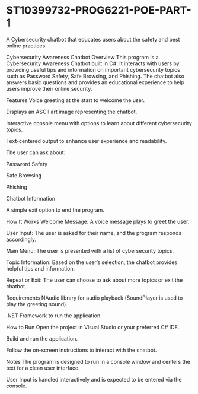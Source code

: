 # ST10399732-PROG6221-POE-PART-1
A Cybersecurity chatbot that educates users about the safety and best online practices

Cybersecurity Awareness Chatbot
Overview
This program is a Cybersecurity Awareness Chatbot built in C#. It interacts with users by providing useful tips and information on important cybersecurity topics such as Password Safety, Safe Browsing, and Phishing. The chatbot also answers basic questions and provides an educational experience to help users improve their online security.

Features
Voice greeting at the start to welcome the user.

Displays an ASCII art image representing the chatbot.

Interactive console menu with options to learn about different cybersecurity topics.

Text-centered output to enhance user experience and readability.

The user can ask about:

Password Safety

Safe Browsing

Phishing

Chatbot Information

A simple exit option to end the program.

How It Works
Welcome Message: A voice message plays to greet the user.

User Input: The user is asked for their name, and the program responds accordingly.

Main Menu: The user is presented with a list of cybersecurity topics.

Topic Information: Based on the user’s selection, the chatbot provides helpful tips and information.

Repeat or Exit: The user can choose to ask about more topics or exit the chatbot.

Requirements
NAudio library for audio playback (SoundPlayer is used to play the greeting sound).

.NET Framework to run the application.

How to Run
Open the project in Visual Studio or your preferred C# IDE.

Build and run the application.

Follow the on-screen instructions to interact with the chatbot.

Notes
The program is designed to run in a console window and centers the text for a clean user interface.

User Input is handled interactively and is expected to be entered via the console.
